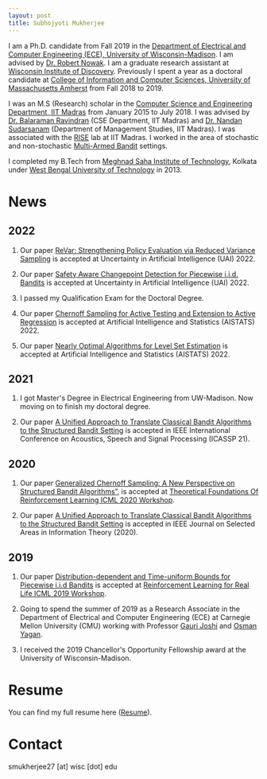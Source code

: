 ```yaml
---
layout: post
title: Subhojyoti Mukherjee
---
```

I am a Ph.D. candidate from Fall 2019 in the [Department of Electrical and Computer Engineering (ECE), University of Wisconsin-Madison](https://www.engr.wisc.edu/department/electrical-computer-engineering/). I am advised by [Dr. Robert Nowak](http://nowak.ece.wisc.edu/). I am a graduate research assistant at [Wisconsin Institute of Discovery](https://wid.wisc.edu/people/subhojyoti-mukherjee/). Previously I spent a year as a doctoral candidate at [College of Information and Computer Sciences, University of Massachusetts Amherst](https://www.cics.umass.edu/) from Fall 2018 to 2019. 
   
   I was an M.S (Research) scholar in the [Computer Science and Engineering Department, IIT Madras](https://www.cse.iitm.ac.in/) from January 2015 to July 2018. I was advised by [Dr. Balaraman Ravindran](https://www.cse.iitm.ac.in/~ravi/) (CSE Department, IIT Madras) and [Dr. Nandan Sudarsanam](https://doms.iitm.ac.in/index.php/nandan-s) (Department of Management Studies, IIT Madras). I was associated with the [RISE](http://rise.cse.iitm.ac.in/rise1/index.html) lab at IIT Madras. I worked in the area of stochastic and non-stochastic [Multi-Armed Bandit](https://en.wikipedia.org/wiki/Multi-armed_bandit) settings.
   
   I completed my B.Tech from [Meghnad Saha Institute of Technology](http://www.msit.edu.in/), Kolkata under [West Bengal University of Technology](http://www.wbut.ac.in/) in 2013.
   
# News

## 2022

1. Our paper [ReVar: Strengthening Policy Evaluation via Reduced Variance Sampling](https://arxiv.org/abs/2203.04510) is accepted at Uncertainty in Artificial Intelligence (UAI) 2022.

2. Our paper [Safety Aware Changepoint Detection for Piecewise i.i.d. Bandits](https://arxiv.org/abs/2205.13689) is accepted at Uncertainty in Artificial Intelligence (UAI) 2022.

3. I passed my Qualification Exam for the Doctoral Degree.

4. Our paper [Chernoff Sampling for Active Testing and Extension to Active Regression](https://arxiv.org/abs/2012.08073) is accepted at Artificial Intelligence and Statistics (AISTATS) 2022.

5. Our paper [Nearly Optimal Algorithms for Level Set Estimation](https://arxiv.org/abs/2111.01768) is accepted at Artificial Intelligence and Statistics (AISTATS) 2022.

## 2021

1. I got Master's Degree in Electrical Engineering from UW-Madison. Now moving on to finish my doctoral degree.

2. Our paper [A Unified Approach to Translate Classical Bandit Algorithms to the Structured Bandit Setting](https://ieeexplore.ieee.org/abstract/document/9413628) is accepted in IEEE International Conference on
Acoustics, Speech and Signal Processing (ICASSP 21).

## 2020

1. Our paper [Generalized Chernoff Sampling: A New Perspective on Structured Bandit Algorithms”,](https://arxiv.org/abs/1810.08164) is accepted at [Theoretical Foundations Of Reinforcement Learning ICML 2020 Workshop](https://wensun.github.io/rl_theory_workshop_2020_ICML.github.io/).

2. Our paper [A Unified Approach to Translate Classical Bandit Algorithms to the Structured Bandit Setting](https://ieeexplore.ieee.org/abstract/document/9276444) is accepted in IEEE Journal on Selected Areas in
Information Theory (2020).

## 2019

1. Our paper [Distribution-dependent and Time-uniform Bounds for Piecewise i.i.d Bandits](https://arxiv.org/abs/1905.13159) is accepted at [Reinforcement Learning for Real Life ICML 2019 Workshop](https://sites.google.com/view/RL4RealLife).

2. Going to spend the summer of 2019 as a Research Associate in the Department of Electrical and Computer Engineering (ECE) at Carnegie Mellon University (CMU) working with Professor [Gauri Joshi](https://www.andrew.cmu.edu/user/gaurij/) and [Osman Yagan](http://www.andrew.cmu.edu/user/oyagan/).

3. I received the 2019 Chancellor's Opportunity Fellowship award at the University of Wisconsin-Madison.


# Resume

You can find my full resume here ([Resume](/pdf/subho_cv.pdf)).

# Contact 

smukherjee27 [at] wisc [dot] edu

